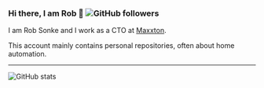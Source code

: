 ### Hi there, I am Rob 👋 ![GitHub followers](https://img.shields.io/github/followers/robsonke?style=social) 

I am Rob Sonke and I work as a CTO at [Maxxton](http://www.maxxton.com/). 

This account mainly contains personal repositories, often about home automation.

---

![GitHub stats](https://github-readme-stats.vercel.app/api?username=robsonke&count_private=true)
